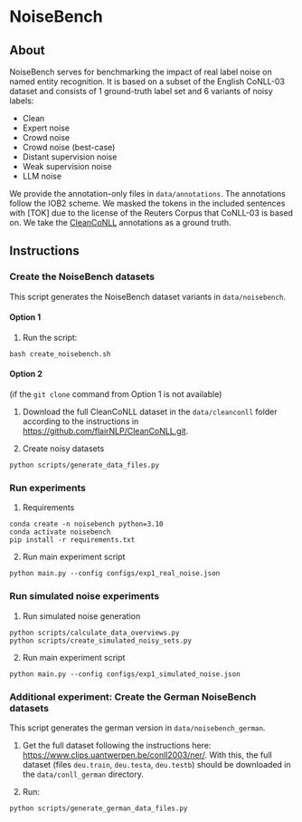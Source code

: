 # NoiseBench

## About

NoiseBench serves for benchmarking the impact of real label noise on named entity recognition. It is based on a subset of the English CoNLL-03 dataset and consists of 1 ground-truth label set and 6 variants of noisy labels:

- Clean
- Expert noise
- Crowd noise
- Crowd noise (best-case)
- Distant supervision noise
- Weak supervision noise
- LLM noise

We provide the annotation-only files in ```data/annotations```. The annotations follow the IOB2 scheme. We masked the tokens in the included sentences with [TOK] due to the license of the Reuters Corpus that CoNLL-03 is based on. We take the [CleanCoNLL](https://aclanthology.org/2023.emnlp-main.533.pdf) annotations as a ground truth. 

## Instructions

### Create the NoiseBench datasets

This script generates the NoiseBench dataset variants in ``data/noisebench``.

#### Option 1

1. Run the script:

``` 
bash create_noisebench.sh
```

#### Option 2 
(if the ```git clone``` command from Option 1 is not available)

1. Download the full CleanCoNLL dataset in the ```data/cleanconll``` folder according to the instructions in https://github.com/flairNLP/CleanCoNLL.git.

2. Create noisy datasets
``` 
python scripts/generate_data_files.py
```

### Run experiments

1. Requirements
```
conda create -n noisebench python=3.10
conda activate noisebench
pip install -r requirements.txt
```

2. Run main experiment script
```
python main.py --config configs/exp1_real_noise.json
```

### Run simulated noise experiments

1. Run simulated noise generation
```
python scripts/calculate_data_overviews.py
python scripts/create_simulated_noisy_sets.py
```

2. Run main experiment script
```
python main.py --config configs/exp1_simulated_noise.json
```


### Additional experiment: Create the German NoiseBench datasets

This script generates the german version in ``data/noisebench_german``.

1. Get the full dataset following the instructions here: https://www.clips.uantwerpen.be/conll2003/ner/. With this, the full dataset (files ```deu.train```, ```deu.testa```, ```deu.testb```) should be downloaded in the ```data/conll_german``` directory.

2. Run:

``` 
python scripts/generate_german_data_files.py
```
